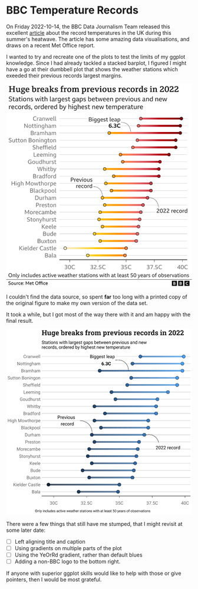 # BBC Temperature Records

On Friday 2022-10-14, the BBC Data Journalism Team released this excellent [article](https://www.bbc.co.uk/news/science-environment-63244353) about the record temperatures in the UK during this summer's heatwave. The article has some amazing data visualisations, and draws on a recent Met Office report.

I wanted to try and recreate one of the plots to test the limits of my ggplot knowledge. Since I had already tackled a stacked barplot, I figured I might have a go at their dumbbell plot that shows the weather stations which exeeded their previous records largest margins.

![bbc temperature records dumbbell plot](bbc-temperature-records.png.webp)


I couldn't find the data source, so spent __far__ too long with a printed copy of the original figure to make my own version of the data set. 

It took a while, but I got most of the way there with it and am happy with the final result. 

![my attempt at recreating the same plot](zdv-temperature-records.png)

There were a few things that still have me stumped, that I might revisit at some later date: 

- [ ] Left aligning title and caption
- [ ] Using gradients on multiple parts of the plot
- [ ] Using the YeOrRd gradient, rather than default blues 
- [ ] Adding a non-BBC logo to the bottom right.

If anyone with superior ggplot skills would like to help with those or give pointers, then I would be most grateful.
